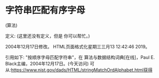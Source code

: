 # 字符串匹配有序字母


(算法)



定义:
(这里还没有定义，但是
你可以帮忙。)








2004年12月17日修改。
HTML页面格式化星期三三月13 12:42:46 2019。



引用如下:
"按顺序字母匹配字符串"，在
算法与数据结构词典[在线]，Paul E. Black主编，2004年12月17日。(今天访问)
可从:https://www.nist.gov/dads/HTML/stringMatchOrdAlphabet.html获得